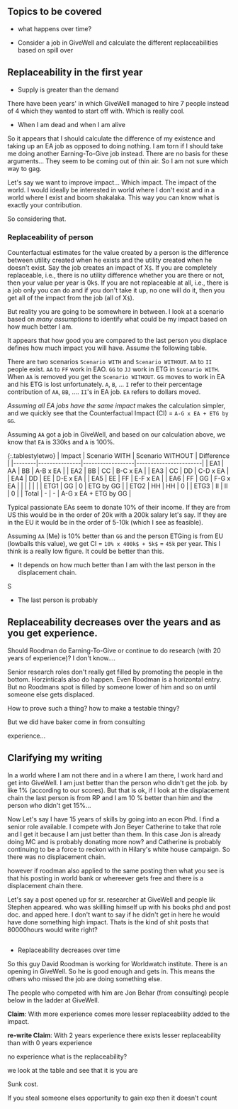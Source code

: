 ## Topics to be covered

- what happens over time?

- Consider a job in GiveWell and calculate the different
  replaceabilities based on spill over
  
  
## Replaceability in the first year

- Supply is greater than the demand

There have been years' in which GiveWell managed to hire 7 people
instead of 4 which they wanted to start off with. Which is really
cool. 

- When I am dead and when I am alive

So it appears that I should calculate the difference of my existence
and taking up an EA job as opposed to doing nothing. I am torn if I
should take me doing another Earning-To-Give job instead.  There are
no basis for these arguments... They seem to be coming out of thin
air. So I am not sure which way to gag.

Let's say we want to improve impact... Which impact. The impact of the
world. I would ideally be interested in world where I don't exist and
in a world where I exist and boom shakalaka. This way you can know
what is exactly your contribution. 

So considering that.


### **Replaceability of person**

Counterfactual estimates for the value created by a person is the
difference between utility created when he exists and the utility
created when he doesn't exist. Say the job creates an impact of
X`$`. If you are completely replaceable, i.e., there is no utility
difference whether you are there or not, then your value per year is
0k`$`. If you are not replaceable at all, i.e., there is a job only
you can do and if you don't take it up, no one will do it, then you
get all of the impact from the job (all of X`$`).

But reality you are going to be somewhere in between. I look at a
scenario based on *many assumptions* to identify what could be my
impact based on how much better I am.

It appears that how good you are compared to the last person you
displace defines how much impact you will have. Assume the following
table.

There are two scenarios `Scenario WITH` and `Scenario WITHOUT`. `AA`
to `II` people exist. `AA` to `FF` work in EAO. `GG` to `JJ` work in
ETG in `Scenario WITH`. When `AA` is removed you get the `Scenario
WITHOUT`. `GG` moves to work in EA and his ETG is lost
unfortunately. `A`, `B`, ... `I` refer to their percentage
contribution of `AA`, `BB`, .... `II`'s in EA job. `EA` refers to
dollars moved. 

*Assuming all EA jobs have the same impact* makes the calculation
simpler, and we quickly see that the Counterfactual Impact (CI) = `A-G x
EA + ETG by GG`. 

Assuming `AA` got a job in GiveWell, and based on our calculation
above, we know that `EA` is 330k`$` and `A` is 100%. 
 
{:.tablestyletwo}
| Impact | Scenario WITH | Scenario WITHOUT | Difference            |
|--------|---------------|------------------|-----------------------|
| EA1    | AA            | BB               | A-B x EA              |
| EA2    | BB            | CC               | B-C x EA              |
| EA3    | CC            | DD               | C-D x EA              |
| EA4    | DD            | EE               | D-E x EA              |
| EA5    | EE            | FF               | E-F x EA              |
| EA6    | FF            | GG               | F-G x EA              |
|        |               |                  |                       |
| ETG1   | GG            | 0                | ETG by GG             |
| ETG2   | HH            | HH               | 0                     |
| ETG3   | II            | II               | 0                     |
| Total  | -             | -                | A-G x EA +  ETG by GG |


Typical passionate EAs seem to donate 10% of their income. If they are
from US this would be in the order of 20k with a 200k salary let's
say. If they are in the EU it would be in the order of 5-10k (which I
see as feasible).

Assuming `AA` (Me) is 10% better than `GG` and the person ETGing is
from EU (lowballs this value), we get CI = `10% x 400k$ + 5k$` =
`45k` per year. This I think is a really low figure. It could be
better than this.


- It depends on how much better than I am with the last person in the
displacement chain.

S


- The last person is probably


## Replaceability decreases over the years and as you get experience.

Should Roodman do Earning-To-Give or continue to do research (with 20
years of experience)? I don't know.... 


Senior research roles don't really get filled by promoting the people
in the bottom. Horzinticals also do happen. Even Roodman is a
horizontal entry. But no Roodmans spot is filled by someone lower of
him and so on until someone else gets displaced.

How to prove such a thing? how to make a testable thingy?

But we did have baker come in from consulting


experience... 

##  Clarifying my writing

In a world where I am not there and in a where I am there, I work hard
and get into GiveWell. I am just better than the person who didn't get
the job. by like 1% (according to our scores). But that is ok, if I
look at the displacement chain the last person is from RP and I am 10
% better than him and the person who didn't get 15%...


Now Let's say I have 15 years of skills by going into an econ Phd. I
find a senior role available. I compete with Jon Beyer Catherine to
take that role and I get it because I am just better than them. In
this case Jon is already doing MC and is probably donating more now?
and Catherine is probably continuing to be a force to reckon with in
Hilary's white house campaign. So there was no displacement chain. 

however if roodman also applied to the same posting then what you see
is that his posting in world bank or whereever gets free and there is
a displacement chain there.


Let's say a post opened up for sr. researcher at GiveWell and people
lik Stephen appeared. who was skillling himself up with his books phd
and post doc. and apped here. I don't want to say if he didn't get in
here he would have done something high impact. Thats is the kind of
shit posts that 80000hours would write right?

## 

- Replaceability decreases over time

So this guy David Roodman is working for Worldwatch institute. There
is an opening in GiveWell. So he is good enough and gets in. This
means the others who missed the job are doing something else. 

The people who competed with him are Jon Behar (from consulting)
people below in the ladder at GiveWell.

**Claim**: With more experience comes more lesser replaceability added
to the impact. 

**re-write Claim**: With 2 years experience there exists lesser
replaceability than with 0 years experience

no experience what is the replaceability?

we look at the table and see that it is you are 


Sunk cost. 

If you steal someone elses opportunity to gain exp then it doesn't count
